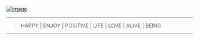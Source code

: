 
[![image](https://github.com/1ilsang/1ilsang/assets/23524849/02d25369-e0ae-4fda-9c7b-0332212b2928)](https://1ilsang.dev/)


<p></p>

<hr />

> HAPPY | ENJOY | POSITIVE | LIFE | LOVE | ALIVE | BEING

<hr />
